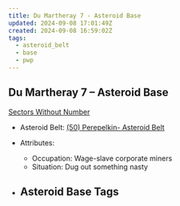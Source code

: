 ```yaml
---
title: Du Martheray 7 - Asteroid Base
updated: 2024-09-08 17:01:49Z
created: 2024-09-08 16:59:02Z
tags:
  - asteroid_belt
  - base
  - pwp
---
```


## Du Martheray 7 &ndash; Asteroid Base

[Sectors Without Number](https://sectorswithoutnumber.com/sector/bfDcBzTtgpeyLUfwzjio/asteroidBase/e1qnxpD7Ct3dI08uSNos)

- Asteroid Belt: [(50) Perepelkin- Asteroid Belt](../../../Gaming/StarsWithoutNumber/PiratesWithoutPlunder/%2850%29%20Perepelkin-%20Asteroid%20Belt.md)

- Attributes:
   -   Occupation: Wage-slave corporate miners
   -   Situation: Dug out something nasty

- Asteroid Base Tags
	-  

